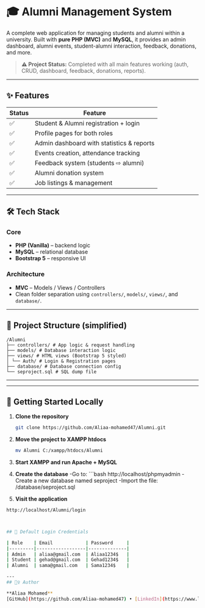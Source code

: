 # 🎓 Alumni Management System

A complete web application for managing students and alumni within a university. Built with **pure PHP (MVC)** and **MySQL**, it provides an admin dashboard, alumni events, student-alumni interaction, feedback, donations, and more.

> **⚠️ Project Status:** Completed with all main features working (auth, CRUD, dashboard, feedback, donations, reports).

---

## ✨ Features

| Status | Feature |
|--------|---------|
| ✅ | Student & Alumni registration + login |
| ✅ | Profile pages for both roles |
| ✅ | Admin dashboard with statistics & reports |
| ✅ | Events creation, attendance tracking |
| ✅ | Feedback system (students ⇨ alumni) |
| ✅ | Alumni donation system |
| ✅ | Job listings & management |

---

## 🛠️ Tech Stack

### Core
- **PHP (Vanilla)** – backend logic
- **MySQL** – relational database
- **Bootstrap 5** – responsive UI

### Architecture
- **MVC** – Models / Views / Controllers
- Clean folder separation using `controllers/`, `models/`, `views/`, and `database/`.

---

## 📁 Project Structure (simplified)
````
/Alumni
├── controllers/ # App logic & request handling
├── models/ # Database interaction logic
├── views/ # HTML views (Bootstrap 5 styled)
│ └── Auth/ # Login & Registration pages
├── database/ # Database connection config
└── seproject.sql # SQL dump file
````


---


---

## 🚀 Getting Started Locally

1. **Clone the repository**
   ```bash
   git clone https://github.com/Aliaa-mohamed47/Alumni.git

 2. **Move the project to XAMPP htdocs**
    ```bash
    mv Alumni C:/xampp/htdocs/Alumni

 4. **Start XAMPP and run Apache + MySQL**

 5. **Create the database**
-Go to:   ```bash
 http://localhost/phpmyadmin
-Create a new database named seproject
-Import the file: /database/seproject.sql

 7. **Visit the application**
   ```bash
   http://localhost/Alumni/login



## 🔐 Default Login Credentials

| Role    | Email            | Password     |
|---------|------------------|--------------|
| Admin   | aliaa@gmail.com  | Aliaa1234$   |
| Student | gehad@gmail.com  | Gehad1234$   |
| Alumni  | sama@gmail.com   | Sama1234$    |

---
## 🙋‍♀️ Author

**Aliaa Mohamed** 
[GitHub](https://github.com/Aliaa-mohamed47) • [LinkedIn](https://www.linkedin.com/in/aliaa-mohamed-abdo/)



